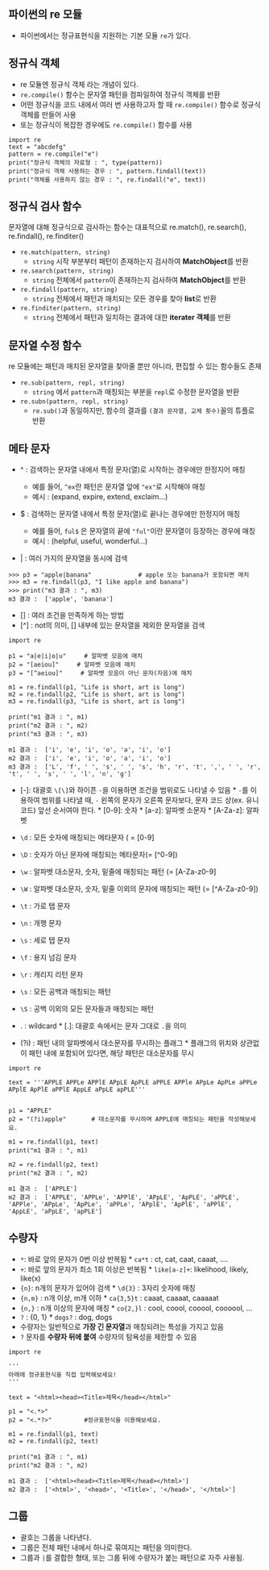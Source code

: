 ## 파이썬의 re 모듈
* 파이썬에서는 정규표현식을 지원하는 기본 모듈 ```re```가 있다.

## 정규식 객체
* re 모듈엔 정규식 객체 라는 개념이 있다. 
* ```re.compile()``` 함수는 문자열 패턴을 컴파일하여 정규식 객체를 반환
* 어떤 정규식을 코드 내에서 여러 번 사용하고자 할 때 ```re.compile()``` 함수로 정규식 객체를 만들어 사용
* 또는 정규식이 복잡한 경우에도 ```re.compile()``` 함수를 사용
```
import re
text = "abcdefg"
pattern = re.compile("e")
print("정규식 객체의 자료형 : ", type(pattern))
print("정규식 객체 사용하는 경우 : ", pattern.findall(text))
print("객체를 사용하지 않는 경우 : ", re.findall("e", text))
```

## 정규식 검사 함수
문자열에 대해 정규식으로 검사하는 함수는 대표적으로 re.match(), re.search(), re.findall(), re.finditer()

* ```re.match(pattern, string)```	
    * ```string``` 시작 부분부터 패턴이 존재하는지 검사하여 **MatchObject**를 반환
* ```re.search(pattern, string)```	
    * ```string``` 전체에서 ```pattern```이 존재하는지 검사하여 **MatchObject**를 반환
* ```re.findall(pattern, string)```	
    * ```string``` 전체에서 패턴과 매치되는 모든 경우를 찾아 **list**로 반환
* ```re.finditer(pattern, string)```	
    * ```string``` 전체에서 패턴과 일치하는 결과에 대한 **iterater 객체**를 반환

## 문자열 수정 함수
re 모듈에는 패턴과 매치된 문자열을 찾아줄 뿐만 아니라, 편집할 수 있는 함수들도 존재

* ```re.sub(pattern, repl, string)```	
    * ```string``` 에서 ```pattern```과 매칭되는 부분을 ```repl```로 수정한 문자열을 반환
* ```re.subn(pattern, repl, string)```	
    * ```re.sub()```과 동일하지만, 함수의 결과를 ```(결과 문자열, 교체 횟수)```꼴의 튜플로 반환

## 메타 문자
* ^ :  검색하는 문자열 내에서 특정 문자(열)로 시작하는 경우에만 한정지어 매칭
    * 예를 들어, ```^ex```란 패턴은 문자열 앞에 ```"ex"```로 시작해야 매칭
    * 예시 : (expand, expire, extend, exclaim...)

* $ : 검색하는 문자열 내에서 특정 문자(열)로 끝나는 경우에만 한정지어 매칭
    * 예를 들어, ```ful$``` 은 문자열의 끝에 ```"ful"```이란 문자열이 등장하는 경우에 매칭
    * 예시 : (helpful, useful, wonderful...)

* | : 여러 가지의 문자열을 동시에 검색
```
>>> p3 = "apple|banana"             # apple 또는 banana가 포함되면 매치
>>> m3 = re.findall(p3, "I like apple and banana")
>>> print("m3 결과 : ", m3)
m3 결과 :  ['apple', 'banana']
```

* \[\] : 여러 조건을 만족하게 하는 방법
* \[^\] : not의 의미, \[\] 내부에 있는 문자열을 제외한 문자열을 검색
```
import re

p1 = "a|e|i|o|u"     # 알파벳 모음에 매치
p2 = "[aeiou]"     # 알파벳 모음에 매치
p3 = "[^aeiou]"     # 알파벳 모음이 아닌 문자(자음)에 매치

m1 = re.findall(p1, "Life is short, art is long")
m2 = re.findall(p2, "Life is short, art is long")
m3 = re.findall(p3, "Life is short, art is long")

print("m1 결과 : ", m1)
print("m2 결과 : ", m2)
print("m3 결과 : ", m3)

m1 결과 :  ['i', 'e', 'i', 'o', 'a', 'i', 'o']
m2 결과 :  ['i', 'e', 'i', 'o', 'a', 'i', 'o']
m3 결과 :  ['L', 'f', ' ', 's', ' ', 's', 'h', 'r', 't', ',', ' ', 'r', 't', ' ', 's', ' ', 'l', 'n', 'g']
```
* \[-\]: 대괄호 ```\[\]```와 하이픈 ```-```을 이용하면 조건을 범위로도 나타낼 수 있음
      * ```-```를 이용하여 범위를 나타낼 때, ```-``` 왼쪽의 문자가 오른쪽 문자보다, 문자 코드 상(ex. 유니코드) 앞선 순서여야 한다. 
      * \[0-9\]: 숫자
      * \[a-z\]: 알파벳 소문자
      * \[A-Za-z\]: 알파벳

* ```\d``` : 모든 숫자에 매칭되는 메타문자 ( = \[0-9\]
* ```\D``` : 숫자가 아닌 문자에 매칭되는 메타문자(= \[^0-9\])
* ```\w``` : 알파벳 대소문자, 숫자, 밑줄에 매칭되는 패턴 (= \[A-Za-z0-9\]
* ```\W``` : 알파벳 대소문자, 숫자, 밑줄 이외의 문자에 매칭되는 패턴 (= \[^A-Za-z0-9\])
* ```\t``` : 가로 탭 문자
* ```\n``` : 개행 문자
* ```\s``` : 세로 탭 문자
* ```\f``` : 용지 넘김 문자
* ```\r``` : 캐리지 리턴 문자
* ```\s``` : 모든 공백과 매칭되는 패턴
* ```\S``` : 공백 이외의 모든 문자들과 매칭되는 패턴
* . : wildcard
      * \[.\]: 대괄호 속에서는 문자 그대로 ```.```을 의미
* (?i) : 패턴 내의 알파벳에서 대소문자를 무시하는 플래그
      * 플래그의 위치와 상관없이 패턴 내에 포함되어 있다면, 해당 패턴은 대소문자를 무시
```
import re

text = '''APPLE APPLe APPlE APpLE ApPLE aPPLE APPle APpLe ApPLe aPPLe APplE ApPlE aPPlE AppLE aPpLE apPLE'''
          

p1 = "APPLE"
p2 = "(?i)apple"       # 대소문자를 무시하며 APPLE에 매칭되는 패턴을 작성해보세요.

m1 = re.findall(p1, text)
print("m1 결과 : ", m1)

m2 = re.findall(p2, text)
print("m2 결과 : ", m2)

m1 결과 :  ['APPLE']
m2 결과 :  ['APPLE', 'APPLe', 'APPlE', 'APpLE', 'ApPLE', 'aPPLE', 'APPle', 'APpLe', 'ApPLe', 'aPPLe', 'APplE', 'ApPlE', 'aPPlE', 'AppLE', 'aPpLE', 'apPLE']

```
## 수량자
* ```*```: 바로 앞의 문자가 0번 이상 반복됨
      * ```ca*t``` : ct, cat, caat, caaat, ....
* ```+```: 바로 앞의 문자가 최소 1회 이상은 반복됨
      * ```like[a-z]+```: likelihood, likely, like(x)
* ```{n}```: n개의 문자가 있어야 검색
      * ```\d{3}``` : 3자리 숫자에 매칭
* ```{n,m}``` : n개 이상, m개 이하
      * ```ca{3,5}t``` : caaat, caaaat, caaaaat
* ```{n,}``` : n개 이상의 문자에 매칭
      * ```co{2,}l``` : cool, coool, cooool, coooool, ...
* ```?``` : {0, 1}
      * ```dogs?``` : dog, dogs
* 수량자는 일반적으로 **가장 긴 문자열**과 매칭되려는 특성을 가지고 있음
* ```?``` 문자를 **수량자 뒤에 붙여** 수량자의 탐욕성을 제한할 수 있음
```
import re

'''
아래에 정규표현식을 직접 입력해보세요!
'''

text = "<html><head><Title>제목</head></html>"

p1 = "<.*>"
p2 = "<.*?>"         #정규표현식을 이용해보세요.

m1 = re.findall(p1, text)
m2 = re.findall(p2, text)

print("m1 결과 : ", m1)
print("m2 결과 : ", m2)

m1 결과 :  ['<html><head><Title>제목</head></html>']
m2 결과 :  ['<html>', '<head>', '<Title>', '</head>', '</html>']
```

## 그룹
* 괄호는 그룹을 나타낸다. 
* 그룹은 전체 패턴 내에서 하나로 묶여지는 패턴을 의미한다.
* 그룹과 ```|```를 결합한 형태, 또는 그룹 뒤에 수량자가 붙는 패턴으로 자주 사용됨.

